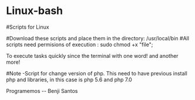 # Linux-bash

#Scripts for Linux

#Download these scripts and place them in the directory: /usr/local/bin
#All scripts need permisions of execution : sudo chmod +x "file";

To execute tasks quickly since the terminal with one word!
and another more!

#Note
-Script for change version of php. This need to have previous install php and libraries, in this case is php 5.6 and php 7.0 


Programemos -- Benji Santos
